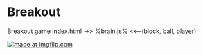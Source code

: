 # Breakout
Breakout game
index.html ->> %brain.js% <<--(block, ball, player)

<a href="https://imgflip.com/gif/33jkl4"><img src="https://i.imgflip.com/33jkl4.gif" title="made at imgflip.com"/></a>
